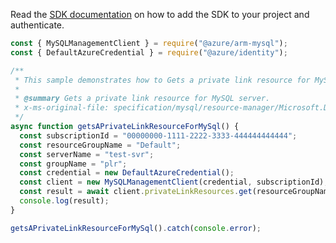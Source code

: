 Read the [SDK documentation](https://github.com/Azure/azure-sdk-for-js/blob/%40azure%2Farm-mysql_5.0.1/sdk/mysql/arm-mysql/README.md) on how to add the SDK to your project and authenticate.

```javascript
const { MySQLManagementClient } = require("@azure/arm-mysql");
const { DefaultAzureCredential } = require("@azure/identity");

/**
 * This sample demonstrates how to Gets a private link resource for MySQL server.
 *
 * @summary Gets a private link resource for MySQL server.
 * x-ms-original-file: specification/mysql/resource-manager/Microsoft.DBforMySQL/stable/2018-06-01/examples/PrivateLinkResourcesGet.json
 */
async function getsAPrivateLinkResourceForMySql() {
  const subscriptionId = "00000000-1111-2222-3333-444444444444";
  const resourceGroupName = "Default";
  const serverName = "test-svr";
  const groupName = "plr";
  const credential = new DefaultAzureCredential();
  const client = new MySQLManagementClient(credential, subscriptionId);
  const result = await client.privateLinkResources.get(resourceGroupName, serverName, groupName);
  console.log(result);
}

getsAPrivateLinkResourceForMySql().catch(console.error);
```
